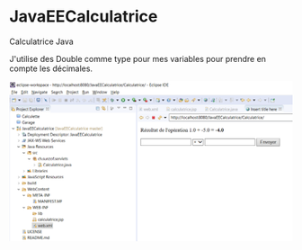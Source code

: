 # JavaEECalculatrice

Calculatrice Java

J'utilise des Double comme type pour mes variables pour prendre en compte les décimales.

![Capture écran de la calculatrice](https://github.com/luckyfof/JavaEECalculatrice/blob/master/Calculatrice.PNG)
